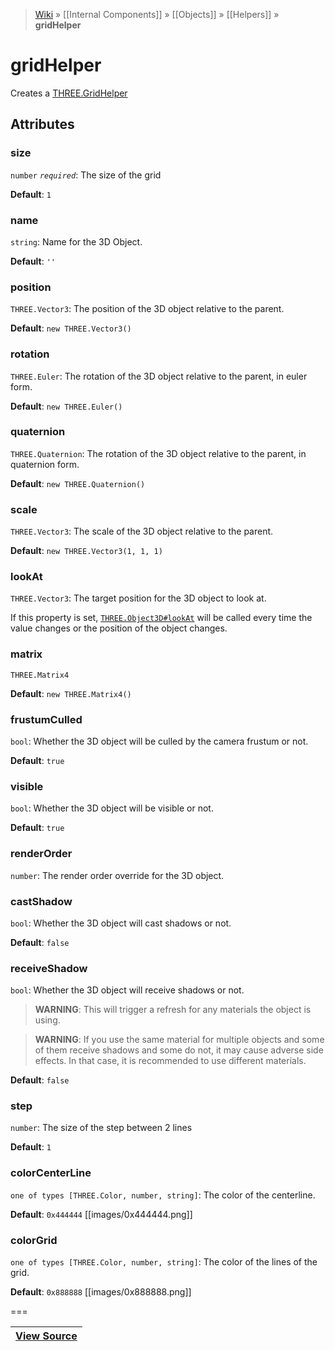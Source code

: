 > [Wiki](Home) » [[Internal Components]] » [[Objects]] » [[Helpers]] » **gridHelper**

# gridHelper

Creates a [THREE.GridHelper](https://threejs.org/docs/#api/helpers/GridHelper)

## Attributes

### size
``` number ``` *``` required ```*: The size of the grid

**Default**: `1`

### name
``` string ```: Name for the 3D Object.

**Default**: `''`

### position
``` THREE.Vector3 ```: The position of the 3D object relative to the parent.

**Default**: `new THREE.Vector3()`

### rotation
``` THREE.Euler ```: The rotation of the 3D object relative to the parent, in euler form.

**Default**: `new THREE.Euler()`

### quaternion
``` THREE.Quaternion ```: The rotation of the 3D object relative to the parent, in quaternion form.

**Default**: `new THREE.Quaternion()`

### scale
``` THREE.Vector3 ```: The scale of the 3D object relative to the parent.

**Default**: `new THREE.Vector3(1, 1, 1)`

### lookAt
``` THREE.Vector3 ```: The target position for the 3D object to look at.

If this property is set, [`THREE.Object3D#lookAt`](https://threejs.org/docs/#api/core/Object3D.lookAt) will be called every time the value changes or the position of the object changes.

### matrix
``` THREE.Matrix4 ```

**Default**: `new THREE.Matrix4()`

### frustumCulled
``` bool ```: Whether the 3D object will be culled by the camera frustum or not.

**Default**: `true`

### visible
``` bool ```: Whether the 3D object will be visible or not.

**Default**: `true`

### renderOrder
``` number ```: The render order override for the 3D object.

### castShadow
``` bool ```: Whether the 3D object will cast shadows or not.

**Default**: `false`

### receiveShadow
``` bool ```: Whether the 3D object will receive shadows or not.
> **WARNING**: This will trigger a refresh for any materials the object is using.

> **WARNING**: If you use the same material for multiple objects and some of them receive shadows and some do not, it may cause adverse side effects. In that case, it is recommended to use different materials.

**Default**: `false`

### step
``` number ```: The size of the step between 2 lines

**Default**: `1`

### colorCenterLine
``` one of types [THREE.Color, number, string] ```: The color of the centerline.

**Default**: `0x444444` [[images/0x444444.png]]

### colorGrid
``` one of types [THREE.Color, number, string] ```: The color of the lines of the grid.

**Default**: `0x888888` [[images/0x888888.png]]

===

|**[View Source](../blob/master/src/lib/descriptors/Object/Helper/GridHelperDescriptor.js)**|
 ---|
